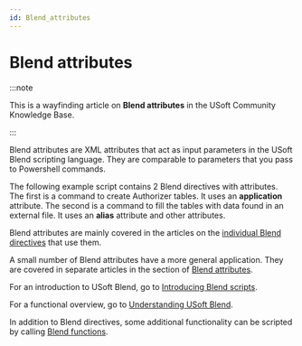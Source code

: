 ```yaml
---
id: Blend_attributes
---
```


# Blend attributes




:::note

This is a wayfinding article on **Blend attributes** in the USoft Community Knowledge Base.

:::

Blend attributes are XML attributes that act as input parameters in the USoft Blend scripting language. They are comparable to parameters that you pass to Powershell commands.

The following example script contains 2 Blend directives with attributes. The first is a command to create Authorizer tables. It uses an **application** attribute. The second is a command to fill the tables with data found in an external file. It uses an **alias** attribute and other attributes.

Blend attributes are mainly covered in the articles on the [individual Blend directives](/Repositories/Blend_directives) that use them.

A small number of Blend attributes have a more general application. They are covered in separate articles in the section of [Blend attributes](/Repositories/Blend_attributes).

For an introduction to USoft Blend, go to [Introducing Blend scripts](/Repositories/Blend_scripts_for_repository_management/Introducing_Blend_scripts.md).

For a functional overview, go to [Understanding USoft Blend](/Repositories/Blend_scripts_for_repository_management/Understanding_USoft_Blend.md).

In addition to Blend directives, some additional functionality can be scripted by calling [Blend functions](/Repositories/Blend_functions).